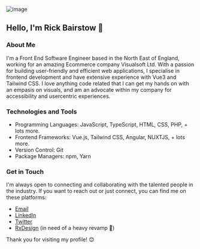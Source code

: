 ![image](https://github.com/rickbairstow/rickbairstow/assets/44267427/00f63398-483d-4f08-ac5d-d00caf04d1a2)

## Hello, I'm Rick Bairstow 👋

### About Me
I'm a Front End Software Engineer based in the North East of England, working for an amazing Ecommerce company Visualsoft Ltd. With a passion for building user-friendly and efficient web applications, I specialise in frontend development and have extensive experience with Vue3 and Tailwind CSS. I love anything code related that I can get my hands on with an empasis on visuals, and am an advocate within my company for accessibility and usercentric experiences.

### Technologies and Tools
- Programming Languages: JavaScript, TypeScript, HTML, CSS, PHP, + lots more.
- Frontend Frameworks: Vue.js, Tailwind CSS, Angular, NUXTJS, + lots more.
- Version Control: Git
- Package Managers: npm, Yarn

### Get in Touch
I'm always open to connecting and collaborating with the talented people in the industry. If you want to reach out or just connect, you can find me on these platforms:

- [Email](rick@rxdesign.co.uk)
- [LinkedIn]([https://www.linkedin.com/in/yourprofile/](https://www.linkedin.com/in/rick-rx/))
- [Twitter](https://twitter.com/Rick_Rx_)
- [RxDesign](https://www.rxdesign.co.uk) (in need of a heavy revamp 🙈)

Thank you for visiting my profile! 😊
